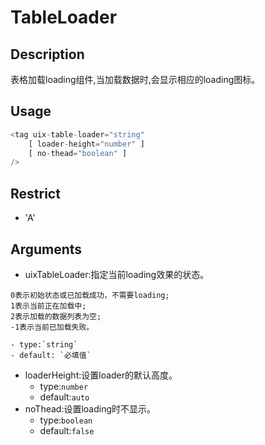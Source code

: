 # TableLoader
## Description
表格加载loading组件,当加载数据时,会显示相应的loading图标。

## Usage

``` javascript
<tag uix-table-loader="string"
	[ loader-height="number" ]
	[ no-thead="boolean" ]
/>
```
## Restrict
- 'A'

## Arguments

- uixTableLoader:指定当前loading效果的状态。
```
0表示初始状态或已加载成功，不需要loading;
1表示当前正在加载中;
2表示加载的数据列表为空;
-1表示当前已加载失败。
```
    - type:`string`
    - default: `必填值`
- loaderHeight:设置loader的默认高度。
    - type:`number`
    - default:`auto`
- noThead:设置loading时不显示<thead>。
    - type:`boolean`
    - default:`false`
